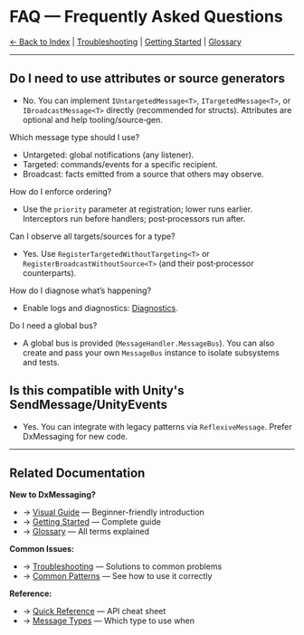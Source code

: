 # FAQ — Frequently Asked Questions

[← Back to Index](Index.md) | [Troubleshooting](Troubleshooting.md) | [Getting Started](GettingStarted.md) | [Glossary](Glossary.md)

---

## Do I need to use attributes or source generators

- No. You can implement `IUntargetedMessage<T>`, `ITargetedMessage<T>`, or `IBroadcastMessage<T>` directly (recommended for structs). Attributes are optional and help tooling/source‑gen.

Which message type should I use?

- Untargeted: global notifications (any listener).
- Targeted: commands/events for a specific recipient.
- Broadcast: facts emitted from a source that others may observe.

How do I enforce ordering?

- Use the `priority` parameter at registration; lower runs earlier. Interceptors run before handlers; post‑processors run after.

Can I observe all targets/sources for a type?

- Yes. Use `RegisterTargetedWithoutTargeting<T>` or `RegisterBroadcastWithoutSource<T>` (and their post‑processor counterparts).

How do I diagnose what’s happening?

- Enable logs and diagnostics: [Diagnostics](Diagnostics.md).

Do I need a global bus?

- A global bus is provided (`MessageHandler.MessageBus`). You can also create and pass your own `MessageBus` instance to isolate subsystems and tests.

## Is this compatible with Unity's SendMessage/UnityEvents

- Yes. You can integrate with legacy patterns via `ReflexiveMessage`. Prefer DxMessaging for new code.

---

## Related Documentation

**New to DxMessaging?**

- → [Visual Guide](VisualGuide.md) — Beginner-friendly introduction
- → [Getting Started](GettingStarted.md) — Complete guide
- → [Glossary](Glossary.md) — All terms explained

**Common Issues:**

- → [Troubleshooting](Troubleshooting.md) — Solutions to common problems
- → [Common Patterns](Patterns.md) — See how to use it correctly

**Reference:**

- → [Quick Reference](QuickReference.md) — API cheat sheet
- → [Message Types](MessageTypes.md) — Which type to use when
